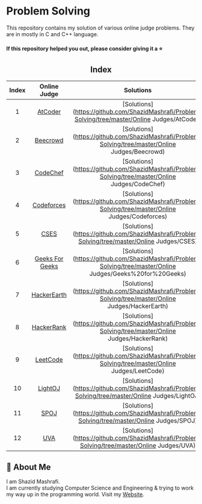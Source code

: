 # Problem Solving

This repository contains my solution of various online judge problems. They are in  mostly in C and C++ language.

#### If this repository helped you out, please consider giving it a :star:
<div align="center">

## Index 

|  Index  |  Online Judge  |  Solutions  |  My Account  |
| :-----: | :------------: | :---------: | :----------: |
| 1 | [AtCoder](https://atcoder.jp/) | [Solutions](https://github.com/ShazidMashrafi/Problem-Solving/tree/master/Online Judges/AtCoder) | [My Account](https://atcoder.jp/users/shazidmashrafi)
| 2 | [Beecrowd](https://judge.beecrowd.com/en) | [Solutions](https://github.com/ShazidMashrafi/Problem-Solving/tree/master/Online Judges/Beecrowd) | [My Account](https://judge.beecrowd.com/en/profile/790252)
| 3 | [CodeChef](https://www.codechef.com) | [Solutions](https://github.com/ShazidMashrafi/Problem-Solving/tree/master/Online Judges/CodeChef) | [My Account](https://www.codechef.com/users/shazidmashrafi)
| 4 | [Codeforces](https://codeforces.com/) | [Solutions](https://github.com/ShazidMashrafi/Problem-Solving/tree/master/Online Judges/Codeforces) | [My Account](https://codeforces.com/profile/ShazidMashrafi)
| 5 | [CSES](https://cses.fi/) | [Solutions](https://github.com/ShazidMashrafi/Problem-Solving/tree/master/Online Judges/CSES) | [My Account](https://cses.fi/user/238576)
| 6 | [Geeks For Geeks](https://www.geeksforgeeks.org/) | [Solutions](https://github.com/ShazidMashrafi/Problem-Solving/tree/master/Online Judges/Geeks%20for%20Geeks) | [My Account](https://www.geeksforgeeks.org/user/shazidmashrafi/)
| 7 | [HackerEarth](https://www.hackerearth.com/challenges/) | [Solutions](https://github.com/ShazidMashrafi/Problem-Solving/tree/master/Online Judges/HackerEarth) | [My Account](https://www.hackerearth.com/@shazidmashrafi/)
| 8 | [HackerRank](https://www.hackerrank.com/dashboard) | [Solutions](https://github.com/ShazidMashrafi/Problem-Solving/tree/master/Online Judges/HackerRank) | [My Account](https://www.hackerrank.com/profile/shazidmashrafi)
| 9 | [LeetCode](https://leetcode.com/) | [Solutions](https://github.com/ShazidMashrafi/Problem-Solving/tree/master/Online Judges/LeetCode) | [My Account](https://leetcode.com/u/shazidmashrafi/)
| 10 | [LightOJ](https://lightoj.com/home/) | [Solutions](https://github.com/ShazidMashrafi/Problem-Solving/tree/master/Online Judges/LightOJ) | [My Account](https://lightoj.com/user/shazidmashrafi)
| 11 | [SPOJ](https://www.spoj.com/) | [Solutions](https://github.com/ShazidMashrafi/Problem-Solving/tree/master/Online Judges/SPOJ) | [My Account](https://www.spoj.com/users/shazidmashrafi)
| 12 | [UVA](https://onlinejudge.org/) | [Solutions](https://github.com/ShazidMashrafi/Problem-Solving/tree/master/Online Judges/UVA) | [My Account](#)


</div>

## 🚀 About Me

I am Shazid Mashrafi.  
I am currently studying Computer Science and Engineering & trying to work my way up in the programming world.
Visit my [Website](https://shazidmashrafi.com).